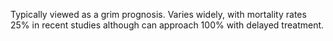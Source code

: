 Typically viewed as a grim prognosis. Varies widely, with mortality rates 25% in recent studies although can approach 100% with delayed treatment.
